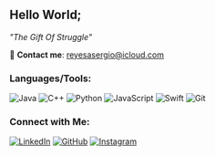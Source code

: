 ## **Hello World;**

*"The Gift Of Struggle"*

📨 **Contact me**: [reyesasergio@icloud.com](mailto:reyesasergio@icloud.com)  

### **Languages/Tools:**

![Java](https://img.shields.io/badge/-Java-000?&logo=Java)
![C++](https://img.shields.io/badge/-C++-000?&logo=C%2B%2B&logoColor=00599C)
![Python](https://img.shields.io/badge/-Python-000?&logo=Python)
![JavaScript](https://img.shields.io/badge/-JavaScript-000?&logo=JavaScript)
![Swift](https://img.shields.io/badge/-Swift-000?&logo=Swift)
![Git](https://img.shields.io/badge/-Git-000?&logo=Git)

### **Connect with Me:**

[![LinkedIn](https://img.shields.io/badge/-LinkedIn-000?&logo=LinkedIn&logoColor=0077B5)](https://linkedin.com/in/sergioareyes)
[![GitHub](https://img.shields.io/badge/-GitHub-000?&logo=GitHub)](https://github.com/sreyes25)
[![Instagram](https://img.shields.io/badge/-Instagram-000?&logo=Instagram)](https://instagram.com/sergioareyes_)
